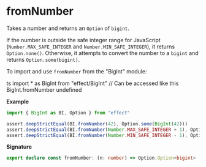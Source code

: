 # fromNumber

Takes a number and returns an `Option` of `bigint`.

If the number is outside the safe integer range for JavaScript (`Number.MAX_SAFE_INTEGER`
and `Number.MIN_SAFE_INTEGER`), it returns `Option.none()`. Otherwise, it attempts to
convert the number to a `bigint` and returns `Option.some(bigint)`.

To import and use `fromNumber` from the "BigInt" module:

ts
import \* as BigInt from "effect/BigInt"
// Can be accessed like this
BigInt.fromNumber
undefined

**Example**

```ts
import { BigInt as BI, Option } from "effect"

assert.deepStrictEqual(BI.fromNumber(42), Option.some(BigInt(42)))
assert.deepStrictEqual(BI.fromNumber(Number.MAX_SAFE_INTEGER + 1), Option.none())
assert.deepStrictEqual(BI.fromNumber(Number.MIN_SAFE_INTEGER - 1), Option.none())
```

**Signature**

```ts
export declare const fromNumber: (n: number) => Option.Option<bigint>
```

